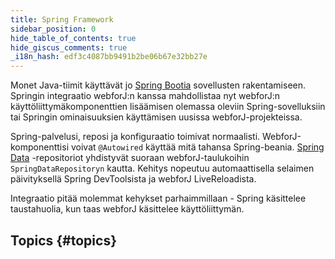 ```yaml
---
title: Spring Framework
sidebar_position: 0
hide_table_of_contents: true
hide_giscus_comments: true
_i18n_hash: edf3c4087bb9491b2be06b67e32bb27e
---
```

<Head>
  <style>{`
  .container {
    max-width: 65em !important;
  }
  `}</style>
</Head>

Monet Java-tiimit käyttävät jo [Spring Bootia](https://spring.io/projects/spring-boot) sovellusten rakentamiseen. Springin integraatio webforJ:n kanssa mahdollistaa nyt webforJ:n käyttöliittymäkomponenttien lisäämisen olemassa oleviin Spring-sovelluksiin tai Springin ominaisuuksien käyttämisen uusissa webforJ-projekteissa.

Spring-palvelusi, reposi ja konfiguraatio toimivat normaalisti. WebforJ-komponenttisi voivat `@Autowired` käyttää mitä tahansa Spring-beania. [Spring Data](https://spring.io/projects/spring-data) -repositoriot yhdistyvät suoraan webforJ-taulukoihin `SpringDataRepositoryn` kautta. Kehitys nopeutuu automaattisella selaimen päivityksellä Spring DevToolsista ja webforJ LiveReloadista.

Integraatio pitää molemmat kehykset parhaimmillaan - Spring käsittelee taustahuolia, kun taas webforJ käsittelee käyttöliittymän.

## Topics {#topics}

<DocCardList className="topics-section" />
